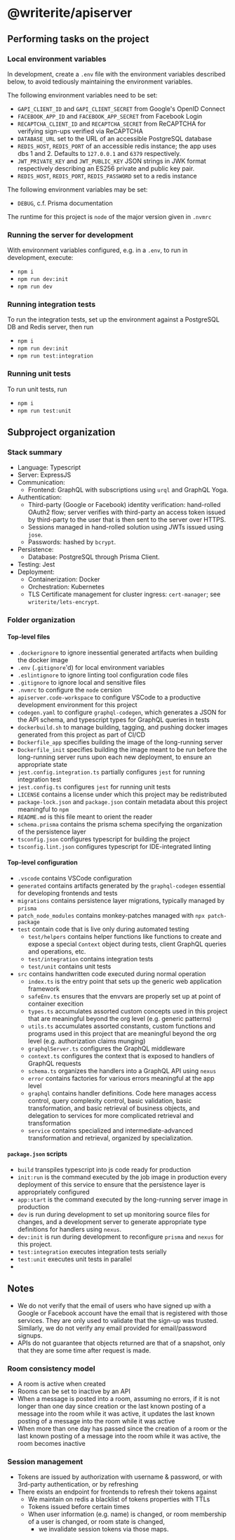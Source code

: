 # @writerite/apiserver

## Performing tasks on the project

### Local environment variables

In development, create a `.env` file with the environment variables described below, to avoid tediously maintaining the environment variables.

The following environment variables need to be set:

- `GAPI_CLIENT_ID` and `GAPI_CLIENT_SECRET` from Google's OpenID Connect
- `FACEBOOK_APP_ID` and `FACEBOOK_APP_SECRET` from Facebook Login
- `RECAPTCHA_CLIENT_ID` and `RECAPTCHA_SECRET` from ReCAPTCHA for verifying sign-ups verified via ReCAPTCHA
- `DATABASE_URL` set to the URL of an accessible PostgreSQL database
- `REDIS_HOST`, `REDIS_PORT` of an accessible redis instance; the app uses dbs 1 and 2. Defaults to `127.0.0.1` and `6379` respectively.
- `JWT_PRIVATE_KEY` and `JWT_PUBLIC_KEY` JSON strings in JWK format respectively describing an ES256 private and public key pair.
- `REDIS_HOST`, `REDIS_PORT`, `REDIS_PASSWORD` set to a redis instance

The following environment variables may be set:

- `DEBUG`, c.f. Prisma documentation

The runtime for this project is `node` of the major version given in `.nvmrc`

### Running the server for development

With environment variables configured, e.g. in a `.env`, to run in development, execute:

- `npm i`
- `npm run dev:init`
- `npm run dev`

### Running integration tests

To run the integration tests, set up the environment against a PostgreSQL DB and Redis server, then run

- `npm i`
- `npm run dev:init`
- `npm run test:integration`

### Running unit tests

To run unit tests, run

- `npm i`
- `npm run test:unit`

## Subproject organization

### Stack summary

- Language: Typescript
- Server: ExpressJS
- Communication:
  - Frontend: GraphQL with subscriptions using `urql` and GraphQL Yoga.
- Authentication:
  - Third-party (Google or Facebook) identity verification: hand-rolled OAuth2 flow; server verifies with third-party an access token issued by third-party to the user that is then sent to the server over HTTPS.
  - Sessions managed in hand-rolled solution using JWTs issued using `jose`.
  - Passwords: hashed by `bcrypt`.
- Persistence:
  - Database: PostgreSQL through Prisma Client.
- Testing: Jest
- Deployment:
  - Containerization: Docker
  - Orchestration: Kubernetes
  - TLS Certificate management for cluster ingress: `cert-manager`; see `writerite/lets-encrypt`.

### Folder organization

#### Top-level files

- `.dockerignore` to ignore inessential generated artifacts when building the docker image
- `.env` (`.gitignore`'d) for local environment variables
- `.eslintignore` to ignore linting tool configuration code files
- `.gitignore` to ignore local and sensitive files
- `.nvmrc` to configure the `node` cersion
- `apiserver.code-workspace` to configure VSCode to a productive development environment for this project
- `codegen.yaml` to configure `graphql-codegen`, which generates a JSON for the API schema, and typescript types for GraphQL queries in tests
- `dockerbuild.sh` to manage building, tagging, and pushing docker images generated from this project as part of CI/CD
- `Dockerfile_app` specifies building the image of the long-running server
- `Dockerfile_init` specifies building the image meant to be run before the long-running server runs upon each new deployment, to ensure an appropriate state
- `jest.config.integration.ts` partially configures `jest` for running integration test
- `jest.config.ts` configures `jest` for running unit tests
- `LICENSE` contains a license under which this project may be redistributed
- `package-lock.json` and `package.json` contain metadata about this project meaningful to `npm`
- `README.md` is this file meant to orient the reader
- `schema.prisma` contains the prisma schema specifying the organization of the persistence layer
- `tsconfig.json` configures typescript for building the project
- `tsconfig.lint.json` configures typescript for IDE-integrated linting

#### Top-level configuration

- `.vscode` contains VSCode configuration
- `generated` contains artifacts generated by the `graphql-codegen` essential for developing frontends and tests
- `migrations` contains persistence layer migrations, typically managed by `prisma`
- `patch_node_modules` contains monkey-patches managed with `npx patch-package`
- `test` contain code that is live only during automated testing
  - `test/helpers` contains helper functions like functions to create and expose a special `Context` object during tests, client GraphQL queries and operations, etc.
  - `test/integration` contains integration tests
  - `test/unit` contains unit tests
- `src` contains handwritten code executed during normal operation
  - `index.ts` is the entry point that sets up the generic web application framework
  - `safeEnv.ts` ensures that the envvars are properly set up at point of container execition
  - `types.ts` accumulates assorted custom concepts used in this project that are meaningful beyond the org level (e.g. generic patterns)
  - `utils.ts` accumulates assorted constants, custom functions and programs used in this project that are meaningful beyond the org level (e.g. authorization claims munging)
  - `graphqlServer.ts` configures the GraphQL middleware
  - `context.ts` configures the context that is exposed to handlers of GraphQL requests
  - `schema.ts` organizes the handlers into a GraphQL API using `nexus`
  - `error` contains factories for various errors meaningful at the app level
  - `graphql` contains handler definitions. Code here manages access control, query complexity control, basic validation, basic transformation, and basic retrieval of business objects, and delegation to services for more complicated retrieval and transformation
  - `service` contains specialized and intermediate-advanced transformation and retrieval, organized by specialization.

#### `package.json` scripts

- `build` transpiles typescript into js code ready for production
- `init:run` is the command executed by the job image in production every deployment of this service to ensure that the persistence layer is appropriately configured
- `app:start` is the command executed by the long-running server image in production
- `dev` is run during development to set up monitoring source files for changes, and a development server to generate appropriate type definitions for handlers using `nexus`.
- `dev:init` is run during development to reconfigure `prisma` and `nexus` for this project.
- `test:integration` executes integration tests serially
- `test:unit` executes unit tests in parallel
-

## Notes

- We do not verify that the email of users who have signed up with a Google or Facebook account have the email that is registered with those services. They are only used to validate that the sign-up was trusted. Similarly, we do not verify any email provided for email/password signups.
- APIs do not guarantee that objects returned are that of a snapshot, only that they are some time after request is made.

### Room consistency model

- A room is active when created
- Rooms can be set to inactive by an API
- When a message is posted into a room, assuming no errors,
  if it is not longer than one day since creation or the last known
  posting of a message into the room while it was active, it updates
  the last known posting of a message into the room while it was active
- When more than one day has passed since the creation of a room or
  the last known posting of a message into the room while it was active,
  the room becomes inactive

### Session management

- Tokens are issued by authorization with username & password, or with 3rd-party authentication, or by refreshing
- There exists an endpoint for frontends to refresh their tokens against
  - We maintain on redis a blacklist of tokens properties with TTLs
  - Tokens issued before certain times
  - When user information (e.g. name) is changed, or room membership of a user is changed, or room state is changed,
    - we invalidate session tokens via those maps.
